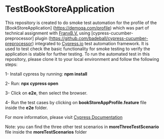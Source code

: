# TestBookStoreApplication
This repository is created to do smoke test automation for the profile of the [BookStoreApplication] (https://demoqa.com/profile) which was part of technical assignment with [FranxB.V.](https://www.franx.com/nl-nl) using [cypress-cucumber-preprocessor] plugin (https://github.com/badeball/cypress-cucumber-preprocessor) integrated to [Cypress.io](https://www.cypress.io/) test automation framework. It is used to test check the basic functionality for smoke testing to verify the application is stable for further testing. To run the automated test in this repository, please clone it to your local environment and follow the following steps:





  1- Install cypress by running: **npm install**



  2- Run: **npx cypress open**


 3- Click on **e2e**, then select the browser.


  4- Run the test cases by clicking on **bookStoreAppProfile.feature** file inside the **e2e** folder.

For more information, please visit [Cypress Documentation](https://docs.cypress.io/guides/getting-started/installing-cypress.html#Opening-Cypress)



Note: you can find the three other test scenarios in **moreThreeTestScenario** file inside the **moreTestScenarios** folder